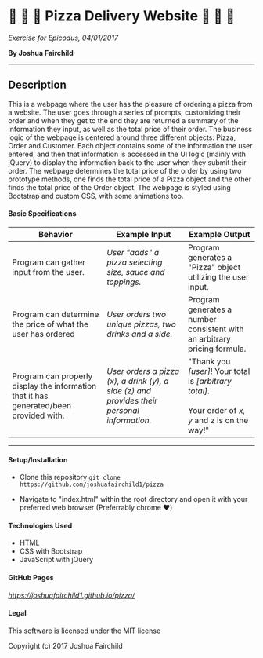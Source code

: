 # **:pizza: :pizza: :pizza: Pizza Delivery Website :pizza: :pizza: :pizza:**

*Exercise for Epicodus, 04/01/2017*

**By Joshua Fairchild**


---

## Description
This is a webpage where the user has the pleasure of ordering a pizza from a website. The user goes through a series of prompts, customizing their order and when they get to the end they are returned a summary of the information they input, as well as the total price of their order. The business logic of the webpage is centered around three different objects: Pizza, Order and Customer. Each object contains some of the information the user entered, and then that information is accessed in the UI logic (mainly with jQuery) to display the information back to the user when they submit their order. The webpage determines the total price of the order by using two prototype methods, one finds the total price of a Pizza object and the other finds the total price of the Order object. The webpage is styled using Bootstrap and custom CSS, with some animations too.


#### Basic Specifications
| Behavior | Example Input | Example Output |
| ------   | ------------- |----------------|
| Program can gather input from the user. | *User "adds" a pizza selecting size, sauce and toppings.* | Program generates a "Pizza" object utilizing the user input. |
| Program can determine the price of what the user has ordered | *User orders two unique pizzas, two drinks and a side.* | Program generates a number consistent with an arbitrary pricing formula. |
| Program can properly display the information that it has generated/been provided with. | *User orders a pizza (x), a drink (y), a side (z) and provides their personal information.* | "Thank you *[user]*! Your total is *[arbitrary total]*. <br><br>Your order of *x, y* and *z* is on the way!" |

----
#### Setup/Installation
* Clone this repository
`git clone https://github.com/joshuafairchild1/pizza`

* Navigate to "index.html" within the root directory and open it with your preferred web browser (Preferrably chrome :heart:)

#### Technologies Used
* HTML
* CSS with Bootstrap
* JavaScript with jQuery

#### GitHub Pages
*https://joshuafairchild1.github.io/pizza/*

#### Legal

This software is licensed under the MIT license

Copyright (c) 2017 Joshua Fairchild
